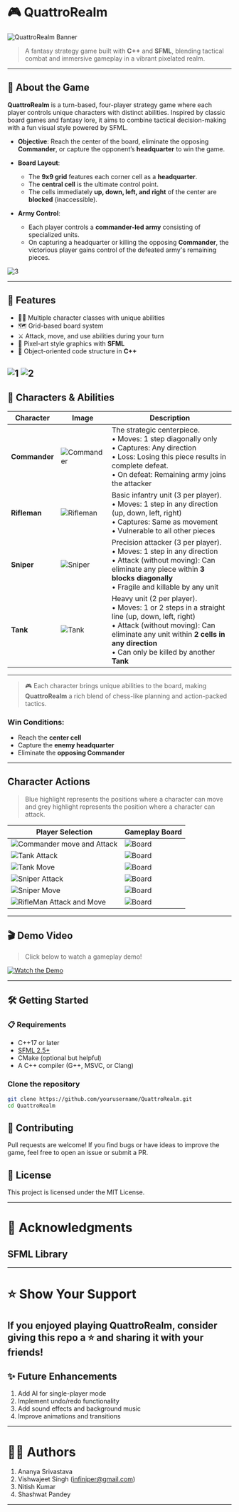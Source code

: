 # 🎮 QuattroRealm

![QuattroRealm Banner](assets/banner.png) 

> A fantasy strategy game built with **C++** and **SFML**, blending tactical combat and immersive gameplay in a vibrant pixelated realm.

---

## 🧠 About the Game

**QuattroRealm** is a turn-based, four-player strategy game where each player controls unique characters with distinct abilities. Inspired by classic board games and fantasy lore, it aims to combine tactical decision-making with a fun visual style powered by SFML.

- **Objective**: Reach the center of the board, eliminate the opposing **Commander**, or capture the opponent’s **headquarter** to win the game.
- **Board Layout**:  
  - The **9x9 grid** features each corner cell as a **headquarter**.
  - The **central cell** is the ultimate control point.
  - The cells immediately **up, down, left, and right** of the center are **blocked** (inaccessible).

- **Army Control**:
  - Each player controls a **commander-led army** consisting of specialized units.
  - On capturing a headquarter or killing the opposing **Commander**, the victorious player gains control of the defeated army's remaining pieces.

![3](assets/3.png) 

---

## 🚀 Features

- 🧙‍♂️ Multiple character classes with unique abilities
- 🗺️ Grid-based board system
- ⚔️ Attack, move, and use abilities during your turn
- 🎨 Pixel-art style graphics with **SFML**
- 💾 Object-oriented code structure in **C++**

![1](assets/1.png) 
![2](assets/2.png) 
---

## 🧬 Characters & Abilities

| Character | Image | Description |
|----------|-------|-------------|
| **Commander** | ![Commander](assets/Commander.png) |  The strategic centerpiece. <br>• Moves: 1 step diagonally only <br>• Captures: Any direction <br>• Loss: Losing this piece results in complete defeat. <br>• On defeat: Remaining army joins the attacker |
| **Rifleman** | ![Rifleman](assets/Rifleman.png) |  Basic infantry unit (3 per player). <br>• Moves: 1 step in any direction (up, down, left, right) <br>• Captures: Same as movement <br>• Vulnerable to all other pieces |
| **Sniper** | ![Sniper](assets/Sniper.png) |  Precision attacker (3 per player). <br>• Moves: 1 step in any direction <br>• Attack (without moving): Can eliminate any piece within **3 blocks diagonally** <br>• Fragile and killable by any unit |
| **Tank** | ![Tank](assets/Tank.png) |  Heavy unit (2 per player). <br>• Moves: 1 or 2 steps in a straight line (up, down, left, right) <br>• Attack (without moving): Can eliminate any unit within **2 cells in any direction** <br>• Can only be killed by another **Tank** |

---

> 🎮 Each character brings unique abilities to the board, making **QuattroRealm** a rich blend of chess-like planning and action-packed tactics.

### **Win Conditions**:
- Reach the **center cell**
- Capture the **enemy headquarter**
- Eliminate the **opposing Commander**

---

## Character Actions
> Blue highlight represents the positions where a character can move and grey highlight represents the position where a character can attack.

| Player Selection | Gameplay Board |
|------------------|----------------|
| ![Commander move and Attack](assets/Commander.png) | ![Board](assets/Commander_Move_Attack.png) | 
| ![Tank Attack](assets/Tank.png) | ![Board](assets/Tank_Attack.png) | 
| ![Tank Move](assets/Tank.png) | ![Board](assets/Tank_Move.png) | 
| ![Sniper Attack](assets/Sniper.png) | ![Board](assets/Sniper_Attack.png) | 
| ![Sniper Move](assets/Sniper.png) | ![Board](assets/Sniper_Move.png) | 
| ![RifleMan Attack and Move](assets/Rifleman.png) | ![Board](assets/Rifleman_Move_Attack.png) | 

---

## 🎬 Demo Video

> Click below to watch a gameplay demo!

[![Watch the Demo](https://img.youtube.com/vi/1s_1gz1ykmo/0.jpg)](https://www.youtube.com/watch?v=1s_1gz1ykmo)


---

## 🛠️ Getting Started

### 📋 Requirements

- C++17 or later
- [SFML 2.5+](https://www.sfml-dev.org/download.php)
- CMake (optional but helpful)
- A C++ compiler (G++, MSVC, or Clang)

### **Clone the repository**

   ```bash
   git clone https://github.com/yourusername/QuattroRealm.git
   cd QuattroRealm
```

## 🤝 Contributing
Pull requests are welcome! If you find bugs or have ideas to improve the game, feel free to open an issue or submit a PR.

## 📜 License
This project is licensed under the MIT License. 

---


# 🙌 Acknowledgments
## SFML Library

---

# ⭐ Show Your Support
If you enjoyed playing QuattroRealm, consider giving this repo a ⭐ and sharing it with your friends!
---

## ✨ Future Enhancements
1. Add AI for single-player mode
2. Implement undo/redo functionality
3. Add sound effects and background music
4. Improve animations and transitions

---
# 👨‍💻 Authors
1. Ananya Srivastava
2. Vishwajeet Singh (infiniper@gmail.com)
3. Nitish Kumar 
4. Shashwat Pandey

---
